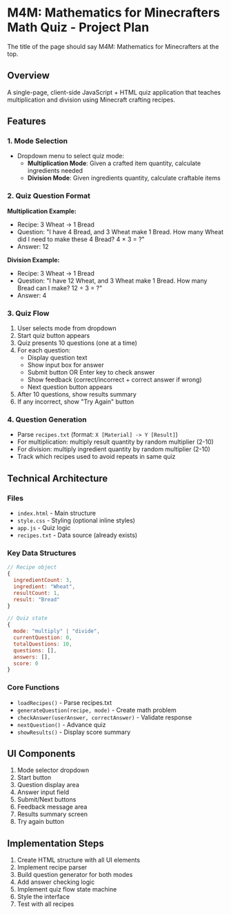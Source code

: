 # M4M: Mathematics for Minecrafters Math Quiz - Project Plan

The title of the page should say M4M: Mathematics for Minecrafters at the top.

## Overview
A single-page, client-side JavaScript + HTML quiz application that teaches multiplication and division using Minecraft crafting recipes.

## Features

### 1. Mode Selection
- Dropdown menu to select quiz mode:
  - **Multiplication Mode**: Given a crafted item quantity, calculate ingredients needed
  - **Division Mode**: Given ingredients quantity, calculate craftable items

### 2. Quiz Question Format

**Multiplication Example:**
- Recipe: 3 Wheat → 1 Bread
- Question: "I have 4 Bread, and 3 Wheat make 1 Bread. How many Wheat did I need to make these 4 Bread? 4 × 3 = ?"
- Answer: 12

**Division Example:**
- Recipe: 3 Wheat → 1 Bread
- Question: "I have 12 Wheat, and 3 Wheat make 1 Bread. How many Bread can I make? 12 ÷ 3 = ?"
- Answer: 4

### 3. Quiz Flow
1. User selects mode from dropdown
2. Start quiz button appears
3. Quiz presents 10 questions (one at a time)
4. For each question:
   - Display question text
   - Show input box for answer
   - Submit button OR Enter key to check answer
   - Show feedback (correct/incorrect + correct answer if wrong)
   - Next question button appears
5. After 10 questions, show results summary
6. If any incorrect, show "Try Again" button

### 4. Question Generation
- Parse `recipes.txt` (format: `X [Material] -> Y [Result]`)
- For multiplication: multiply result quantity by random multiplier (2-10)
- For division: multiply ingredient quantity by random multiplier (2-10)
- Track which recipes used to avoid repeats in same quiz

## Technical Architecture

### Files
- `index.html` - Main structure
- `style.css` - Styling (optional inline styles)
- `app.js` - Quiz logic
- `recipes.txt` - Data source (already exists)

### Key Data Structures
```javascript
// Recipe object
{
  ingredientCount: 3,
  ingredient: "Wheat",
  resultCount: 1,
  result: "Bread"
}

// Quiz state
{
  mode: "multiply" | "divide",
  currentQuestion: 0,
  totalQuestions: 10,
  questions: [],
  answers: [],
  score: 0
}
```

### Core Functions
- `loadRecipes()` - Parse recipes.txt
- `generateQuestion(recipe, mode)` - Create math problem
- `checkAnswer(userAnswer, correctAnswer)` - Validate response
- `nextQuestion()` - Advance quiz
- `showResults()` - Display score summary

## UI Components
1. Mode selector dropdown
2. Start button
3. Question display area
4. Answer input field
5. Submit/Next buttons
6. Feedback message area
7. Results summary screen
8. Try again button

## Implementation Steps
1. Create HTML structure with all UI elements
2. Implement recipe parser
3. Build question generator for both modes
4. Add answer checking logic
5. Implement quiz flow state machine
6. Style the interface
7. Test with all recipes